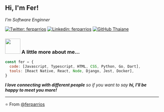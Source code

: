 <!-- ### Hi there 👋 -->

<h2> Hi, I'm Fer! 
<!--   <img src="https://media.giphy.com/media/mGcNjsfWAjY5AEZNw6/giphy.gif" width="50"> -->
</h2>
<!-- <img align='right' src="https://media.giphy.com/media/ieyl9zmCjO4b4t6qoY/giphy.gif" width="230"> -->
<p>
  <em>I'm Software Enginner
<!--   <img src="https://media.giphy.com/media/fYSnHlufseco8Fh93Z/giphy.gif" width="30"></br>Developer Consultant at <a href="https://www.thoughtworks.com">ThoughtWorks</a><img src="https://media.giphy.com/media/WUlplcMpOCEmTGBtBW/giphy.gif" width="30">  -->
</em></p>

[![Twitter: ferparrios](https://img.shields.io/badge/Twitter-Follow%20%40ferparrios-blue)](https://twitter.com/ferparrios)
[![Linkedin: ferparrios](https://img.shields.io/badge/-ferparrios-blue?style=flat-square&logo=Linkedin&logoColor=white&link=https://www.linkedin.com/in/ferparrios/)](https://www.linkedin.com/in/ferparrios/)
[![GitHub Thaiane](https://img.shields.io/github/followers/ferparrios?label=follow&style=social)](https://github.com/ferparrios)


### <img src="https://media.giphy.com/media/VgCDAzcKvsR6OM0uWg/giphy.gif" width="50"> A little more about me...  

```javascript
const fer = {
  code: [Javascript, Typescript, HTML, CSS, Python, Go, Dart],
  tools: [React Native, React, Node, Django, Jest, Docker], 
}
```

<!-- <img src="https://media.giphy.com/media/LnQjpWaON8nhr21vNW/giphy.gif" width="60">  -->
<em><b>I love connecting with different people</b> so if you want to say <b>hi, I'll be happy to meet you more!</b></em>

---

⭐️ From [@ferparrios](https://github.com/ferparrios)

<!--
**ferparrios/ferparrios** is a ✨ _special_ ✨ repository because its `README.md` (this file) appears on your GitHub profile.

Here are some ideas to get you started:

- 🔭 I’m currently working on ...
- 🌱 I’m currently learning ...
- 👯 I’m looking to collaborate on ...
- 🤔 I’m looking for help with ...
- 💬 Ask me about ...
- 📫 How to reach me: ...
- 😄 Pronouns: ...
- ⚡ Fun fact: ...
-->
